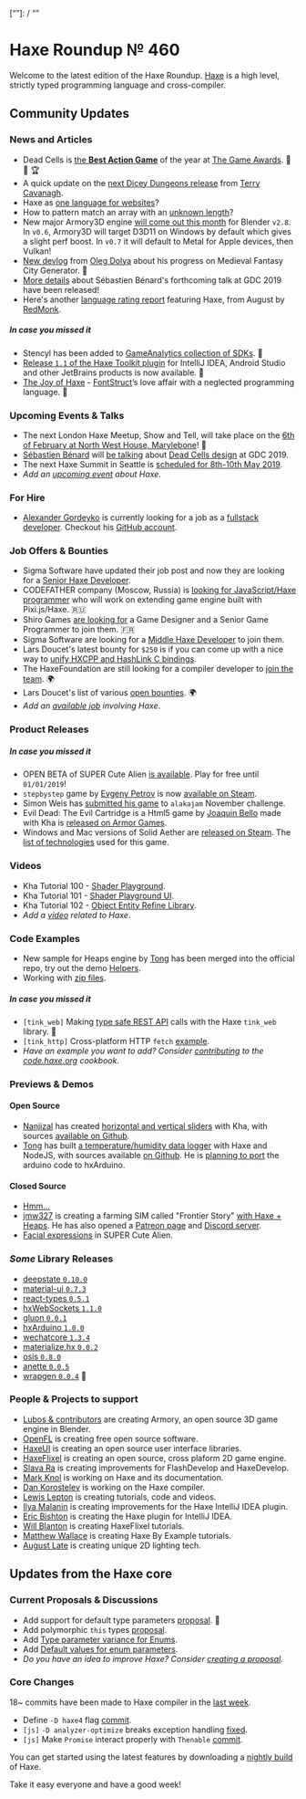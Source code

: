 [_template]: ../templates/roundup.html
[date]: / "2018-12-13 09:56:00"
[modified]: / "2018-12-13 10:29:00"
[published]: / "2018-12-13 12:00:00"
[description]: / "The latest news covering the Haxe community, featuring upcoming talks, the latest HaxeLib releases, game previews and lots more!"
[contributor]: https://twitter.com/teormech "Alexander Hohlov"
[“”]: / “”

# Haxe Roundup № 460

Welcome to the latest edition of the Haxe Roundup. [Haxe](http://haxe.org/?ref=haxe.io) is a high level, strictly typed programming language and cross-compiler.

## Community Updates

### News and Articles

- Dead Cells is [the **Best Action Game**](https://twitter.com/thegameawards/status/1070857027319083009) of the year at [The Game Awards](https://twitter.com/thegameawards). :star2: :clap: :trophy:
- A quick update on the [next Dicey Dungeons release](http://distractionware.com/blog/2018/12/whens-the-next-update-coming-out/) from [Terry Cavanagh](https://twitter.com/terrycavanagh).
- Haxe as [one language for websites](https://community.haxe.org/t/haxe-as-one-one-language-for-websites/1327/1)?
- How to pattern match an array with an [unknown length](https://community.haxe.org/t/how-to-pattern-match-an-array-with-unknown-length/1367/1)?
- New major Armory3D engine [will come out this month](https://twitter.com/luboslenco/status/1071089594161086464) for Blender `v2.8`. In `v0.6`, Armory3D will target D3D11 on Windows by default which gives a slight perf boost. In `v0.7` it will default to Metal for Apple devices, then Vulkan!
- [New devlog](https://watabou.itch.io/medieval-fantasy-city-generator/devlog/59798/055-farm-fields-rotation-tool-and-city-names) from [Oleg Dolya](https://twitter.com/watawatabou) about his progress on Medieval Fantasy City Generator. :star2:
- [More details](https://gdconf.com/news/get-game-design-tips-and-tricks-dead-cells-dev-gdc-2019) about Sébastien Bénard's forthcoming talk at GDC 2019 have been released!
- Here's another [language rating report](https://redmonk.com/sogrady/2018/08/10/language-rankings-6-18/) featuring Haxe, from August by [RedMonk](https://redmonk.com).

##### _In case you missed it_

- Stencyl has been added to [GameAnalytics collection of SDKs](https://gameanalytics.com/blog/stencyl-sdk.html). :star2:
- [Release `1.1` of the Haxe Toolkit plugin](http://intellij-haxe.org/version-1-1-released) for IntelliJ IDEA, Android Studio and other JetBrains products is now available. :star2:
- [The Joy of Haxe](https://medium.com/@fontstruct/the-joy-of-haxe-84f933f4b859) - [FontStruct](https://twitter.com/fontstruct)’s love affair with a neglected programming language. :star2:

### Upcoming Events & Talks

- The next London Haxe Meetup, Show and Tell, will take place on the [6th of February at North West House, Marylebone](https://www.meetup.com/London-Haxe-Meetup/events/255702183/)! :star2:
- [Sébastien Bénard](https://twitter.com/deepnightfr) will [be talking](https://gdconf.com/news/get-game-design-tips-and-tricks-dead-cells-dev-gdc-2019) about [Dead Cells design](https://schedule.gdconf.com/session/dead-cells-what-the-fn/864078?_mc=sm_x_gdcsfr_le_x_gdcsf_x_x-Twitter-Content) at GDC 2019.
- The next Haxe Summit in Seattle is [scheduled for 8th-10th May 2019](https://twitter.com/HaxeSummit/status/1033006480155439104).
- _Add an [upcoming event](https://github.com/skial/haxe.io/labels/events) about Haxe._

### For Hire

- [Alexander Gordeyko](https://twitter.com/axgord) is currently looking for a job as a [fullstack developer](https://twitter.com/axgord/status/1070303774307172354). Checkout his [GitHub account](https://github.com/AxGord).

### Job Offers & Bounties

- Sigma Software have updated their job post and now they are looking for a [Senior Haxe Developer](https://sigma.software/about/sigma-career/vacancies/senior-haxe-developer-0).
- CODEFATHER company (Moscow, Russia) is [looking for JavaScript/Haxe programmer](https://gamedev.ru/job/forum/?id=240304) who will work on extending game engine built with Pixi.js/Haxe. :ru:
- Shiro Games [are looking for](http://shirogames.com/en/jobs) a Game Designer and a Senior Game Programmer to join them. :fr:
- Sigma Software are looking for a [Middle Haxe Developer](https://sigma.software/about/sigma-career/vacancies/middle-haxe-developer) to join them.
- Lars Doucet's latest bounty for `$250` is if you can come up with a nice way to [unify HXCPP and HashLink C bindings](https://twitter.com/larsiusprime/status/1047543673901211649).
- The HaxeFoundation are still looking for a compiler developer to [join the team](https://haxe.org/blog/hf-is-recruiting/). :earth_africa:
- Lars Doucet's list of various [open bounties](https://github.com/larsiusprime/larsBounties/issues). :earth_africa:
- _Add an [available job](https://github.com/skial/haxe.io/labels/jobs) involving Haxe_.

### Product Releases

##### _In case you missed it_

- OPEN BETA of SUPER Cute Alien [is available](https://twitter.com/SUPERCuteAlien/status/1070413949097644033). Play for free until `01/01/2019`!
- `stepbystep` game by [Evgeny Petrov](https://twitter.com/fiddenmar/) is now [available on Steam](https://twitter.com/fiddenmar/status/1065637383012564993).
- Simon Weis has [submitted his game](https://twitter.com/Laguna_999/status/1066599591397732352) to `alakajam` November challenge.
- Evil Dead: The Evil Cartridge is a Html5 game by [Joaquin Bello](https://twitter.com/JoaquinBelloD) made with Kha is [released on Armor Games](https://twitter.com/JoaquinBelloD/status/1065344937858867205).
- Windows and Mac versions of Solid Aether are [released on Steam](https://twitter.com/falworks/status/1045910581989928962). The [list of technologies](https://www.fal-works.com/solid-aether-credits) used for this game.

### Videos

- Kha Tutorial 100 - [Shader Playground](https://www.youtube.com/watch?v=BNSKZ-92EgM).
- Kha Tutorial 101 - [Shader Playground UI](https://www.youtube.com/watch?v=KG7cpyPA3sg).
- Kha Tutorial 102 - [Object Entity Refine Library](https://www.youtube.com/watch?v=0IzgnNOzeOU).
- _Add a [video](https://github.com/skial/haxe.io/labels/jobs) related to Haxe_.

### Code Examples

- New sample for Heaps engine by [Tong](https://twitter.com/disktree) has been merged into the official repo, try out the demo [Helpers](http://test.disktree.net/heaps/helpers/).
- Working with [zip files](https://code.haxe.org/category/other/haxe-zip.html).

##### _In case you missed it_

- `[tink_web]` Making [type safe REST API](https://twitter.com/kevinresol/status/1065538126767022080) calls with the Haxe `tink_web` library. :star2:
- `[tink_http]` Cross-platform HTTP `fetch` [example](https://twitter.com/kevinresol/status/1056847124619440128).
- _Have an example you want to add? Consider [contributing](https://github.com/HaxeFoundation/code-cookbook#contributing-articles) to the [code.haxe.org](https://code.haxe.org/) cookbook._

### Previews & Demos

#### Open Source

- [Nanjizal](https://twitter.com/Nanjizal_net/) has created [horizontal and vertical sliders](https://nanjizal.github.io/fullK/bin/) with Kha, with sources [available on Github](https://github.com/nanjizal/fullK).
- [Tong](https://twitter.com/disktree) has built [a temperature/humidity data logger](https://twitter.com/disktree/status/1072052312468787200) with Haxe and NodeJS, with sources available [on Github](https://github.com/gtrl/gtrl-service). He is [planning to port](https://twitter.com/disktree/status/1072088932236648449) the arduino code to hxArduino.

#### Closed Source

- [Hmm...](https://twitter.com/kircode/status/1071736148471504897)
- [jmw327](https://twitter.com/jmw327) is creating a farming SIM called "Frontier Story" [with Haxe + Heaps](https://twitter.com/jmw327/status/1060045633715888128). He has also opened a [Patreon page](https://www.patreon.com/jmw327) and [Discord server](https://discordapp.com/invite/zWZbjNv).
- [Facial expressions](https://twitter.com/SUPERCuteAlien/status/1072973022267695104) in SUPER Cute Alien.

### _Some_ Library Releases

- [deepstate `0.10.0`](https://lib.haxe.org/p/deepstate)
- [material-ui `0.7.3`](https://lib.haxe.org/p/material-ui)
- [react-types `0.5.1`](https://lib.haxe.org/p/react-types)
- [hxWebSockets `1.1.0`](https://lib.haxe.org/p/hxWebSockets)
- [gluon `0.0.1`](https://lib.haxe.org/p/gluon)
- [hxArduino `1.0.0`](https://lib.haxe.org/p/gluon)
- [wechatcore `1.3.4`](https://lib.haxe.org/p/wechatcore)
- [materialize.hx `0.0.2`](https://lib.haxe.org/p/materialize.hx)
- [osis `0.8.0`](https://lib.haxe.org/p/osis)
- [anette `0.0.5`](https://lib.haxe.org/p/anette)
- [wrapgen `0.0.4`](https://lib.haxe.org/p/wrapgen) :star2:

### People & Projects to support

- [Lubos & contributors](https://armory3d.org/fund) are creating Armory, an open source 3D game engine in Blender.
- [OpenFL](https://www.patreon.com/openfl) is creating free open source software.
- [HaxeUI](https://www.patreon.com/haxeui) is creating an open source user interface libraries.
- [HaxeFlixel](https://www.patreon.com/haxeflixel) is creating an open source, cross plaform 2D game engine.
- [Slava Ra](https://www.patreon.com/slavara) is creating improvements for FlashDevelop and HaxeDevelop.
- [Mark Knol](https://www.patreon.com/markknol) is working on Haxe and its documentation.
- [Dan Korostelev](https://www.patreon.com/nadako) is working on the Haxe compiler.
- [Lewis Lepton](https://www.patreon.com/lewislepton) is creating tutorials, code and videos.
- [Ilya Malanin](https://www.patreon.com/mayakwd) is creating improvements for the Haxe IntelliJ IDEA plugin.
- [Eric Bishton](https://www.patreon.com/EricBishton) is creating the Haxe plugin for IntelliJ IDEA.
- [Will Blanton](https://www.patreon.com/x01010111) is creating HaxeFlixel tutorials.
- [Matthew Wallace](https://www.patreon.com/haxeexamples) is creating Haxe By Example tutorials.
- [August Late](http://www.patreon.com/augustlate) is creating unique 2D lighting tech.

## Updates from the Haxe core

### Current Proposals & Discussions

- Add support for default type parameters [proposal](https://github.com/HaxeFoundation/haxe-evolution/pull/50). :star2:
- Add polymorphic `this` types [proposal](https://github.com/HaxeFoundation/haxe-evolution/pull/36).
- Add [Type parameter variance for Enums](https://github.com/HaxeFoundation/haxe-evolution/pull/28).
- Add [Default values for enum parameters](https://github.com/HaxeFoundation/haxe-evolution/issues/27).
- _Do you have an idea to improve Haxe? Consider [creating a proposal]._

### Core Changes

18~ commits have been made to Haxe compiler in the [last week].

- Define `-D haxe4` flag [commit](https://github.com/HaxeFoundation/haxe/commit/5b970d09ae117a199e30a592e9f469f041f5ec31).
- `[js]` `-D analyzer-optimize` breaks exception handling [fixed](https://github.com/HaxeFoundation/haxe/issues/7653).
- `[js]` Make `Promise` interact properly with `Thenable` [commit](https://github.com/HaxeFoundation/haxe/commit/fa2526c7bb8d683d14a3ff6e912b0e671d53634c).

You can get started using the latest features by downloading a [nightly build] of Haxe.

Take it easy everyone and have a good week!

[nightly build]: http://build.haxe.org
[creating a proposal]: https://github.com/HaxeFoundation/haxe-evolution
[last week]: https://github.com/issues?utf8=%E2%9C%93&q=closed%3A2018-12-06..2018-12-13+org%3Ahaxefoundation+is%3Aclosed+

